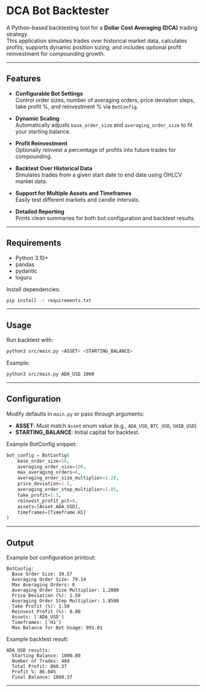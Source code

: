 # DCA Bot Backtester

A Python-based backtesting tool for a **Dollar Cost Averaging (DCA)** trading strategy.  
This application simulates trades over historical market data, calculates profits, supports dynamic position sizing, and includes optional profit reinvestment for compounding growth.

---

## Features

- **Configurable Bot Settings**  
  Control order sizes, number of averaging orders, price deviation steps, take profit %, and reinvestment % via `BotConfig`.

- **Dynamic Scaling**  
  Automatically adjusts `base_order_size` and `averaging_order_size` to fit your starting balance.

- **Profit Reinvestment**  
  Optionally reinvest a percentage of profits into future trades for compounding.

- **Backtest Over Historical Data**  
  Simulates trades from a given start date to end date using OHLCV market data.

- **Support for Multiple Assets and Timeframes**  
  Easily test different markets and candle intervals.

- **Detailed Reporting**  
  Prints clean summaries for both bot configuration and backtest results.

---

## Requirements

- Python 3.10+
- pandas  
- pydantic  
- loguru  

Install dependencies:
```bash
pip install -r requirements.txt
```

---

## Usage

Run backtest with:
```bash
python3 src/main.py <ASSET> <STARTING_BALANCE>
```

Example:
```bash
python3 src/main.py ADA_USD 1000
```

---

## Configuration

Modify defaults in `main.py` or pass through arguments:
- **ASSET**: Must match `Asset` enum value (e.g., `ADA_USD`, `BTC_USD`, `SHIB_USD`)
- **STARTING_BALANCE**: Initial capital for backtest.

Example BotConfig snippet:
```python
bot_config = BotConfig(
    base_order_size=50,
    averaging_order_size=100,
    max_averaging_orders=6,
    averaging_order_size_multiplier=1.28,
    price_deviation=1.5,
    averaging_order_step_multiplier=1.85,
    take_profit=1.5,
    reinvest_profit_pct=0,
    assets=[Asset.ADA_USD],
    timeframes=[Timeframe.H1]
)
```

---

## Output

Example bot configuration printout:
```
BotConfig:
  Base Order Size: 39.57
  Averaging Order Size: 79.14
  Max Averaging Orders: 6
  Averaging Order Size Multiplier: 1.2800
  Price Deviation (%): 1.50
  Averaging Order Step Multiplier: 1.8500
  Take Profit (%): 1.50
  Reinvest Profit (%): 0.00
  Assets: ['ADA_USD']
  Timeframes: ['H1']
  Max Balance for Bot Usage: 991.01
```

Example backtest result:
```
ADA_USD results:
  Starting Balance: 1000.00
  Number of Trades: 484
  Total Profit: 860.37
  Profit %: 86.04%
  Final Balance: 1860.37
```

---